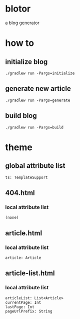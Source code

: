# blotor
a blog generator

# how to
## initialize blog
```
./gradlew run -Pargs=initialize
```

## generate new article
```
./gradlew run -Pargs=generate
```

## build blog
```
./gradlew run -Pargs=build
```

# theme
## global attribute list
```
ts: TemplateSupport
```

## 404.html
### local attribute list
```
(none)
```

## article.html
### local attribute list
```
article: Article
```

## article-list.html
### local attribute list
```
articleList: List<Article>
currentPage: Int
lastPage: Int
pageUrlPrefix: String
```

